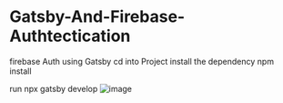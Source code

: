 # Gatsby-And-Firebase-Authtectication
firebase Auth using Gatsby
cd into  Project
install the dependency 
npm install

run 
npx gatsby develop
![image](https://user-images.githubusercontent.com/52049324/111455929-35796a80-8738-11eb-8bee-7e046d35d786.png)
